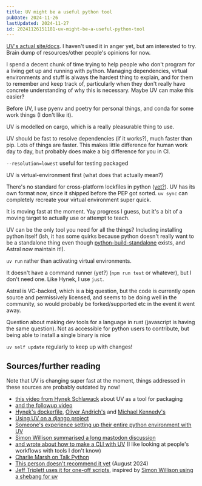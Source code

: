 ```yaml
---
title: UV might be a useful python tool
pubDate: 2024-11-26
lastUpdated: 2024-11-27
id: 20241126151181-uv-might-be-a-useful-python-tool
---
```


[UV's actual site/docs](https://docs.astral.sh/uv/). I haven't used it in anger yet, but am interested to try. Brain dump of resources/other people's opinions for now.

I spend a decent chunk of time trying to help people who don't program for a living get up and running with python. Managing dependencies, virtual environments and stuff is always the hardest thing to explain, and for them to remember and keep track of, particularly when they don't really have concrete understanding of why this is necessary. Maybe UV can make this easier?

Before UV, I use pyenv and poetry for personal things, and conda for some work things (I don't like it).

UV is modelled on cargo, which is a really pleasurable thing to use.

UV should be fast to resolve dependencies (if it works?), much faster than pip. Lots of things are faster. This makes little difference for human work day to day, but probably does make a big difference for you in CI.

`--resolution=lowest` useful for testing packaged

UV is virtual-environment first (what does that actually mean?)

There's no standard for cross-platform lockfiles in python ([yet?](https://discuss.python.org/t/lock-files-again-but-this-time-w-sdists/46593)). UV has its own format now, since it shipped before the PEP got sorted. `uv sync` can completely recreate your virtual environment super quick.

It is moving fast at the moment. Yay progress I guess, but it's a bit of a moving target to actually use or attempt to teach.

UV can be the only tool you need for all the things? Including installing python itself (ish, it has some quirks because python doesn't really want to be a standalone thing even though [python-build-standalone](https://gregoryszorc.com/docs/python-build-standalone/main/index.html) exists, and Astral now maintain it!).

`uv run` rather than activating virtual environments.

It doesn't have a command runner (yet?) (`npm run test` or whatever), but I don't need one. Like Hynek, I use `just`.

Astral is VC-backed, which is a big question, but the code is currently open source and permissively licensed, and seems to be doing well in the community, so would probably be forked/supported etc in the event it went away.

Question about making dev tools for a language in rust (javascript is having the same question). Not as accessible for python users to contribute, but being able to install a single binary is nice

`uv self update` regularly to keep up with changes!

## Sources/further reading

Note that UV is changing super fast at the moment, things addressed in these sources are probably outdated by now!

- [this video from Hynek Schlawack](https://www.youtube.com/watch?v=_FdjW47Au30) about UV as a tool for packaging
- [and the followup video](https://www.youtube.com/watch?v=8UuW8o4bHbw)
- [Hynek's dockerfile](https://hynek.me/articles/docker-uv/), [Oliver Andrich's](https://andrich.me/2024/09/my-ideal-uv-based-dockerfile/) and [Michael Kennedy's](https://mkennedy.codes/posts/python-docker-images-using-uv-s-new-python-features/)
- [Using UV on a django project](https://blog.pecar.me/uv-with-django)
- [Someone's experience setting up their entire python environment with UV](https://andrich.me/2024/09/uv-i-am-somewhat-sold/)
- [Simon Willison summarised a long mastodon discussion](https://simonwillison.net/2024/Sep/8/uv-under-discussion-on-mastodon/)
- [and wrote about how to make a CLI with UV](https://til.simonwillison.net/python/uv-cli-apps) (I like looking at people's workflows with tools I don't know)
- [Charlie Marsh on Talk Python](https://talkpython.fm/episodes/show/476/unified-python-packaging-with-uv)
- [This person doesn't recommend it yet](https://www.bitecode.dev/p/whats-up-python-uv-disrupts-packaging) (August 2024)
- [Jeff Triplett uses it for one-off scripts](https://micro.webology.dev/2024/08/22/python-uv-run.html), inspired by [Simon Willison using a shebang for uv](https://simonwillison.net/2024/Aug/21/usrbinenv-uv-run/)
